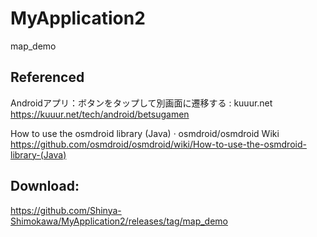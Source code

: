 # MyApplication2
 map_demo
## Referenced
Androidアプリ：ボタンをタップして別画面に遷移する : kuuur.net<br>
https://kuuur.net/tech/android/betsugamen

How to use the osmdroid library (Java) · osmdroid/osmdroid Wiki<br>
https://github.com/osmdroid/osmdroid/wiki/How-to-use-the-osmdroid-library-(Java)

## Download:
https://github.com/Shinya-Shimokawa/MyApplication2/releases/tag/map_demo
